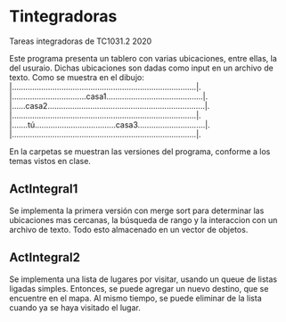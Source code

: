 # Tintegradoras
Tareas integradoras de TC1031.2 2020

Este programa presenta un tablero con varias ubicaciones, entre ellas, la del usuraio.
Dichas ubicaciones son dadas como input en un archivo de texto.
Como se muestra en el dibujo:
|..................................................................................|.  
|.................................casa1...........................................|.  
|......casa2......................................................................|.  
|..................................................................................|.  
|.......tú....................................casa3..............................|.  
|..................................................................................|.   

En la carpetas se muestran las versiones del programa, conforme a los temas vistos en clase. 

## ActIntegral1
Se implementa la primera versión con merge sort para determinar las ubicaciones mas cercanas, la búsqueda de rango y la interaccion con un archivo de texto. Todo esto almacenado en un vector de objetos.
## ActIntegral2
Se implementa una lista de lugares por visitar, usando un queue de listas ligadas simples. Entonces, se puede agregar un nuevo destino, que se encuentre en el mapa. Al mismo tiempo, se puede eliminar de la lista cuando ya se haya visitado el lugar.
